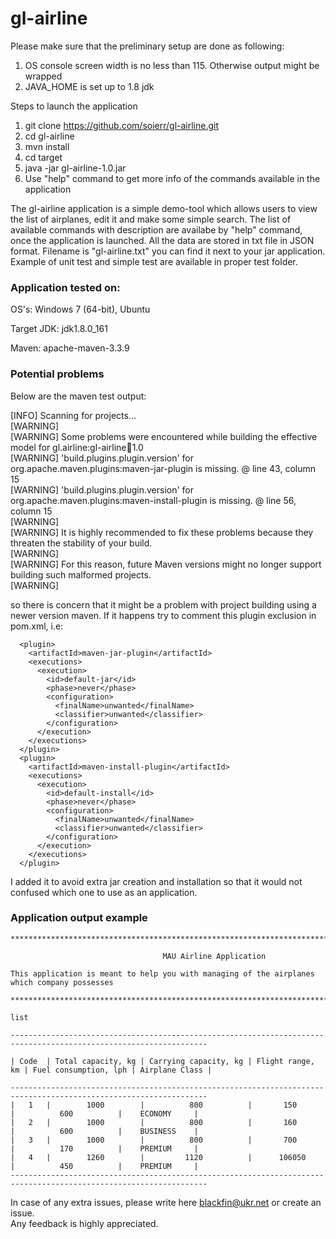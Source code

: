 # gl-airline

Please make sure that the preliminary setup are done as following:

1. OS console screen width is no less than 115. Otherwise output might be wrapped
2. JAVA_HOME is set up to 1.8 jdk

Steps to launch the application

1. git clone https://github.com/soierr/gl-airline.git
2. cd gl-airline
3. mvn install
4. cd target
5. java -jar gl-airline-1.0.jar
6. Use "help" command to get more info of the commands available in the application

The gl-airline application is a simple demo-tool which allows users to view the list of airplanes, edit it and make some simple search.
The list of available commands with description are availabe by "help" command, once the application is launched.
All the data are stored in txt file in JSON format. Filename is "gl-airline.txt" you can find it next to your jar application.  
Example of unit test and simple test are available in proper test folder.

### Application tested on:

OS's: Windows 7 (64-bit), Ubuntu

Target JDK: jdk1.8.0_161

Maven: apache-maven-3.3.9

### Potential problems

Below are the maven test output:

[INFO] Scanning for projects...  
[WARNING]  
[WARNING] Some problems were encountered while building the effective model for gl.airline:gl-airline:jar:1.0  
[WARNING] 'build.plugins.plugin.version' for org.apache.maven.plugins:maven-jar-plugin is missing. @ line 43, column 15  
[WARNING] 'build.plugins.plugin.version' for org.apache.maven.plugins:maven-install-plugin is missing. @ line 56, column 15  
[WARNING]  
[WARNING] It is highly recommended to fix these problems because they threaten the stability of your build.  
[WARNING]  
[WARNING] For this reason, future Maven versions might no longer support building such malformed projects.  
[WARNING]  

so there is concern that it might be a problem with project building using a newer version maven.
If it happens try to comment this plugin exclusion in pom.xml, i.e:

      <plugin>
        <artifactId>maven-jar-plugin</artifactId>
        <executions>
          <execution>
            <id>default-jar</id>
            <phase>never</phase>
            <configuration>
              <finalName>unwanted</finalName>
              <classifier>unwanted</classifier>
            </configuration>
          </execution>
        </executions>
      </plugin>
      <plugin>
        <artifactId>maven-install-plugin</artifactId>
        <executions>
          <execution>
            <id>default-install</id>
            <phase>never</phase>
            <configuration>
              <finalName>unwanted</finalName>
              <classifier>unwanted</classifier>
            </configuration>
          </execution>
        </executions>
      </plugin>


I added it to avoid extra jar creation and installation so that it would not confused which one to use as an application.

### Application output example

    ********************************************************************************************
    
                                      MAU Airline Application
    
    This application is meant to help you with managing of the airplanes which company possesses
    
    ********************************************************************************************
    
    list
    
    ------------------------------------------------------------------------------------------------------------------
    
    | Code  | Total capacity, kg | Carrying capacity, kg | Flight range, km | Fuel consumption, lph | Airplane Class |
    
    ------------------------------------------------------------------------------------------------------------------
    |   1   |        1000        |          800          |       150        |          600          |    ECONOMY     |
    |   2   |        1000        |          800          |       160        |          600          |    BUSINESS    |
    |   3   |        1000        |          800          |       700        |          170          |    PREMIUM     |
    |   4   |        1260        |         1120          |      106050      |          450          |    PREMIUM     |
    ------------------------------------------------------------------------------------------------------------------

In case of any extra issues, please write here blackfin@ukr.net or create an issue.  
Any feedback is highly appreciated.


